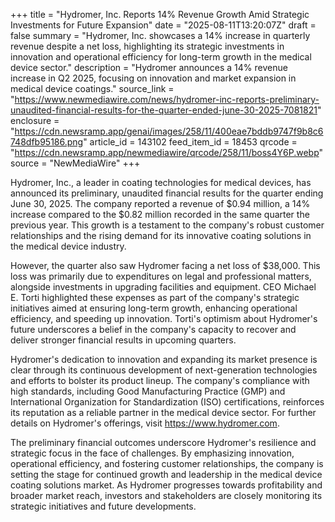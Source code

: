 +++
title = "Hydromer, Inc. Reports 14% Revenue Growth Amid Strategic Investments for Future Expansion"
date = "2025-08-11T13:20:07Z"
draft = false
summary = "Hydromer, Inc. showcases a 14% increase in quarterly revenue despite a net loss, highlighting its strategic investments in innovation and operational efficiency for long-term growth in the medical device sector."
description = "Hydromer announces a 14% revenue increase in Q2 2025, focusing on innovation and market expansion in medical device coatings."
source_link = "https://www.newmediawire.com/news/hydromer-inc-reports-preliminary-unaudited-financial-results-for-the-quarter-ended-june-30-2025-7081821"
enclosure = "https://cdn.newsramp.app/genai/images/258/11/400eae7bddb9747f9b8c6748dfb95186.png"
article_id = 143102
feed_item_id = 18453
qrcode = "https://cdn.newsramp.app/newmediawire/qrcode/258/11/boss4Y6P.webp"
source = "NewMediaWire"
+++

<p>Hydromer, Inc., a leader in coating technologies for medical devices, has announced its preliminary, unaudited financial results for the quarter ending June 30, 2025. The company reported a revenue of $0.94 million, a 14% increase compared to the $0.82 million recorded in the same quarter the previous year. This growth is a testament to the company's robust customer relationships and the rising demand for its innovative coating solutions in the medical device industry.</p><p>However, the quarter also saw Hydromer facing a net loss of $38,000. This loss was primarily due to expenditures on legal and professional matters, alongside investments in upgrading facilities and equipment. CEO Michael E. Torti highlighted these expenses as part of the company's strategic initiatives aimed at ensuring long-term growth, enhancing operational efficiency, and speeding up innovation. Torti's optimism about Hydromer's future underscores a belief in the company's capacity to recover and deliver stronger financial results in upcoming quarters.</p><p>Hydromer's dedication to innovation and expanding its market presence is clear through its continuous development of next-generation technologies and efforts to bolster its product lineup. The company's compliance with high standards, including Good Manufacturing Practice (GMP) and International Organization for Standardization (ISO) certifications, reinforces its reputation as a reliable partner in the medical device sector. For further details on Hydromer's offerings, visit <a href='https://www.hydromer.com' rel='nofollow' target='_blank'>https://www.hydromer.com</a>.</p><p>The preliminary financial outcomes underscore Hydromer's resilience and strategic focus in the face of challenges. By emphasizing innovation, operational efficiency, and fostering customer relationships, the company is setting the stage for continued growth and leadership in the medical device coating solutions market. As Hydromer progresses towards profitability and broader market reach, investors and stakeholders are closely monitoring its strategic initiatives and future developments.</p>
